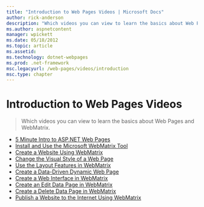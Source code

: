 ```yaml
---
title: "Introduction to Web Pages Videos | Microsoft Docs"
author: rick-anderson
description: "Which videos you can view to learn the basics about Web Pages and WebMatrix."
ms.author: aspnetcontent
manager: wpickett
ms.date: 05/18/2012
ms.topic: article
ms.assetid: 
ms.technology: dotnet-webpages
ms.prod: .net-framework
msc.legacyurl: /web-pages/videos/introduction
msc.type: chapter
---
```

Introduction to Web Pages Videos
====================
> Which videos you can view to learn the basics about Web Pages and WebMatrix.


- [5 Minute Intro to ASP.NET Web Pages](5-minute-introduction-to-aspnet-web-pages.md)
- [Install and Use the Microsoft WebMatrix Tool](install-and-use-the-microsoft-webmatrix-tool.md)
- [Create a Website Using WebMatrix](create-a-website-using-webmatrix.md)
- [Change the Visual Style of a Web Page](change-the-visual-style-of-a-web-page.md)
- [Use the Layout Features in WebMatrix](use-the-layout-features-in-webmatrix.md)
- [Create a Data-Driven Dynamic Web Page](create-a-data-driven-dynamic-web-page.md)
- [Create a Web Interface in WebMatrix](create-a-web-interface-in-webmatrix.md)
- [Create an Edit Data Page in WebMatrix](create-an-edit-data-page-in-webmatrix.md)
- [Create a Delete Data Page in WebMatrix](create-a-delete-data-page-in-webmatrix.md)
- [Publish a Website to the Internet Using WebMatrix](publish-a-website-to-the-internet-using-webmatrix.md)